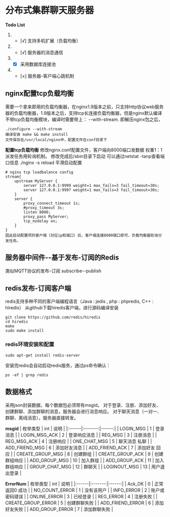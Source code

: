 # 分布式集群聊天服务器

**Todo List**
1. - [√] 支持多机扩展（负载均衡）
2. - [√] 服务器的消息通信
3. - [x] 采用数据库连接池
4. - [×] 服务器-客户端心跳机制


## nginx配置tcp负载均衡
需要一个拿来即用的负载均衡器，在nginx1.9版本之前，只支持http协议web服务器的负载均衡器，1.9版本之后，支持tcp长连接负载均衡器，但是nginx默认编译不带tcp负载均衡模块，编译时需要带上： --with-stream.
即解压nginx包之后， 
```
./configure --with-stream   
编译安装 make && make install
文件保存在/usr/local/nginx中，配置文件在conf目录下
```
**配置tcp负载均衡**
修改nginx.conf配置文件，客户端向8000端口发数据 权重1：1派发任务用轮询机制。
修改完成后/sbin目录下启动  可以通过netstat -tanp查看端口信息
./nginx -s reload  平滑启动配置
```
# nginx tcp loadbalance config
stream{
    upstream MyServer {
        server 127.0.0.1:9999 weight=1 max_fails=3 fail_timeout=30s;
        server 127.0.0.1:9997 weight=1 max_fails=3 fail_timeout=30s;
    }
    server {
        proxy_connect_timeout 1s;
        #proxy_timeout 3s;
        listen 8000;
        proxy_pass MyServer;
        tcp_nodelay on;
    }
}
因此启动配置项的客户端（对应ip和端口）后，客户端连接8000端口即可，负载均衡器轮询分发任务。
```

## 服务器中间件--基于发布-订阅的Redis
类似MQTT协议的发布-订阅 subscribe--publish

## redis发布-订阅客户端
redis支持多种不同的客户端编程语言（Java : jedis , php : phpredis, C++ : hiredis）
从github下载hiredis客户端，进行源码编译安装
```
git clone https://github.com/redis/hiredis
cd hiredis
make
sudo make install
```


### redis环境安装和配置
```
sudo apt-get install redis-server
```
安装完redis会自动启动redis服务，通过ps命令确认：
```
ps -ef | grep redis
```





## 数据格式
采用json封装数据，每个数据包必须带有msgid。
对于登录、注册、添加好友、创建群聊、添加群聊的消息，服务器会进行消息响应。
对于聊天消息（一对一、群聊、离线消息），服务器直接转发。


**msgid**
| 枚举类型 | int | 说明 |
|:------|:-------:|------:|
| LOGIN_MSG | 1 | 登录消息 |
| LOGIN_MSG_ACK | 2 | 登录响应消息 |
| REG_MSG | 3 | 注册消息 |
| REG_MSG_ACK | 4 | 注册响应 |
| ONE_CHAT_MSG | 5 | 聊天消息 私聊 |
| ADD_FRIEND_MSG | 6 | 添加好友消息 |
| ADD_FRIEND_ACK | 7 | 添加好友 回应 |
| CREATE_GROUP_MSG | 8 | 创建群组 |
| CREATE_GROUP_ACK | 9 | 创建群组响应 |
| ADD_GROUP_MSG | 10 | 加入群组 |
| ADD_GROUP_ACK | 11 | 加入群组响应 |
| GROUP_CHAT_MSG | 12 | 群聊天 |
| LOGINOUT_MSG | 13 | 用户退出登录 |


**ErrorNum**
| 枚举类型 | int | 说明 |
|:------|:-------:|------:|
| Ack_OK | 0 | 正常返回0 成功 |
| NO_COUNT_ERROR | 1 | 没有该用户 |
| INFO_ERROR | 2 | 账户或密码错误 |
| ONLINE_ERROR | 3 | 已经登录 |
| REG_ERROR | 4 | 注册失败 |
| CREATE_GROUP_ERROR | 5 | 创建群聊失败 |
| ADD_FRIEND_ERROR | 6 | 添加好友失败 |
| ADD_GROUP_ERROR | 7 | 添加群聊失败 |
